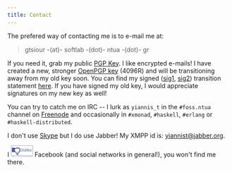 ```yaml
---
title: Contact
---
```


The prefered way of contacting me is to e-mail me at:

   > gtsiour -(at)- softlab -(dot)- ntua -(dot)- gr

If you need it, grab my public [PGP Key](files/gtsiour-0x5C06E89C8DB264BB.pub).
I like encrypted e-mails! I have created a new, stronger
[OpenPGP key](files/gtsiour-0x2D2A7A23591DFFB1.pub) (4096R) and will be
transitioning away from my old key soon. You can find my signed
([sig1](files/sig1.txt), [sig2](files/sig2.txt)) transition statement
[here](files/transition_statement.txt). If you have signed my old key, I would
appreciate signatures on my new key as well!

You can try to catch me on IRC -- I lurk as `yiannis_t` in the `#foss.ntua`
channel on [Freenode](https://www.freenode.net/) and occasionally in `#xmonad`,
`#haskell`, `#erlang` or `#haskell-distributed`.

I don't use [Skype](https://stallman.org/skype.html) but I do use Jabber! My
XMPP id is: yiannist@jabber.org.

I [![picture alt](images/dislike50.png "Dislike FB")](https://fsf.org/fb)
Facebook (and social networks in general!), you won't find me there.
